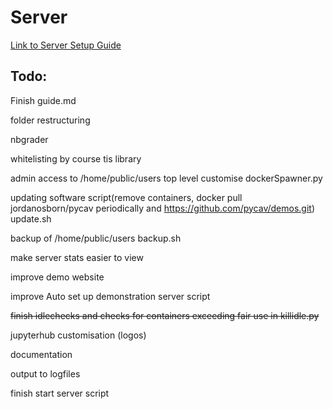# Server

[Link to Server Setup Guide](https://github.com/PyCav/Server/blob/master/guide.md)


## Todo:

Finish guide.md

folder restructuring

nbgrader

whitelisting by course tis library

admin access to /home/public/users top level customise dockerSpawner.py

updating software script(remove containers, docker pull jordanosborn/pycav periodically and https://github.com/pycav/demos.git) update.sh

backup of /home/public/users backup.sh

make server stats easier to view

improve demo website

improve Auto set up demonstration server  script

~~finish idlechecks and checks for containers exceeding fair use in killidle.py~~

jupyterhub customisation (logos)

documentation

output to logfiles

finish start server script


